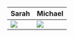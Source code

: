Sarah|Michael
---|---
[<img src="https://i0.wp.com/www.singletary.org/wp-content/uploads/2021/04/1516349470403.jpg?resize=300%2C300&ssl=1">](https://www.linkedin.com/in/sarahsingletary/)| [<img src="https://i0.wp.com/www.singletary.org/wp-content/uploads/2021/04/1517707218044.jpg?resize=300%2C300&ssl=1">](michael.html) 
